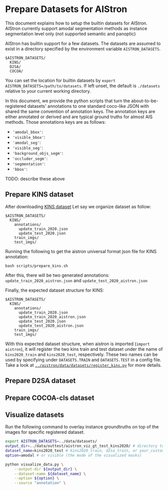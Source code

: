 # Prepare Datasets for AIStron
This document explains how to setup the builtin datasets for AIStron. 
AIStron currently support amodal segmentation methods
as instance segmentation level only (not supported semantic and panoptic)   

AIStron has builtin support for a few datasets. The datasets are assumed to exist in a directory specified by the environment variable `AISTRON_DATASETS`.
```
$AISTRON_DATASETS/
  KINS/
  D2SA/
  COCOA/
```

You can set the location for builtin datasets by `export AISTRON_DATASETS=/path/to/datasets`.
If left unset, the default is `./datasets` relative to your current working directory.

In this document, we provide the python scripts that turn the about-to-be-registered datasets' annotations
to one standard coco-like JSON with shared the same convention of annotation keys.
The annotation keys are either annotated or derived and are typical ground truths for almost AIS methods.
Those annotations keys are as follows:
- `'amodal_bbox'`:
- `'visible_bbox'`:
- `'amodal_seg'`:
- `'visible_seg'`:
- `'background_objs_segm'`:
- `'occluder_segm'`:
- `'segmentation'`:
- `'bbox'`:

TODO: describe these above

## Prepare KINS dataset
After downloading [KINS dataset](https://github.com/qqlu/Amodal-Instance-Segmentation-through-KINS-Dataset)
Let say we organize dataset as follow:
```
$AISTRON_DATASETS/
  KINS/
    annotations/
      update_train_2020.json
      update_test_2020.json
    train_imgs/
    test_imgs/
```
Running the following to get the aistron universal format json file for KINS annotation:
```
bash scripts/prepare_kins.sh
```
After this, there will be two generated annotations: `update_train_2020_aistron.json` and `update_test_2020_aistron.json`

Finally, the expected dataset structure for KINS:
```
$AISTRON_DATASETS/
  KINS/
    annotations/
      update_train_2020.json
      update_train_2020_aistron.json
      update_test_2020.json
      update_test_2020_aistron.json
    train_imgs/
    test_imgs/
```

With this expected dataset structure, when aistron is imported (`import aistron`), it will register 
the two kins train and test dataset under the name of `kins2020_train` and `kins2020_test`, respectively.
These two names can be used by specifying under `DATASETS.TRAIN` and `DATASETS.TEST` in a config file.
Take a look at [`../aistron/data/datasets/register_kins.py`](../aistron/data/datasets/register_kins.py) for
more details.

## Prepare D2SA dataset


## Prepare COCOA-cls dataset


## Visualize datasets
Run the following command to overlay instance groundtruths on top of the images for specific registered dataset.

```bash
export AISTRON_DATASETS=../data/datasets/
output_dir=../data/outtest/aistron_viz_gt_test_kins2020/ # directory to output the visualize images 
dataset_name=kins2020_test # kins2020_train, d2sa_train, or your_custom_datasets_name
option=amodal # or visible (the mode of the visualized masks)

python visualize_data.py \
    --output-dir ${output_dir} \
    --dataset-name ${dataset_name} \
    --option ${option} \
    --source "annotation" \

```